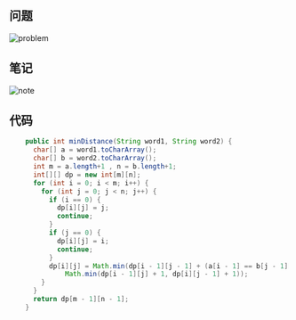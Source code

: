 

## 问题

![problem](https://gitee.com/gdhu/testtingop/raw/master/2020-02-06_003.jpg)

## 笔记

![note](https://gitee.com/gdhu/testtingop/raw/master/2020-02-06_002.jpg)

## 代码

```java
    public int minDistance(String word1, String word2) {
      char[] a = word1.toCharArray();
      char[] b = word2.toCharArray();
      int m = a.length+1 , n = b.length+1;
      int[][] dp = new int[m][n];
      for (int i = 0; i < m; i++) {
        for (int j = 0; j < n; j++) {
          if (i == 0) {
            dp[i][j] = j;
            continue;
          }
          if (j == 0) {
            dp[i][j] = i;
            continue;
          }
          dp[i][j] = Math.min(dp[i - 1][j - 1] + (a[i - 1] == b[j - 1] ? 0 : 1),
              Math.min(dp[i - 1][j] + 1, dp[i][j - 1] + 1));
        }
      }
      return dp[m - 1][n - 1];
    }
```
